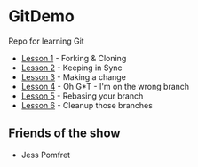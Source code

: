 # GitDemo
Repo for learning Git

- [Lesson 1](Lessons/Lesson1.md) - Forking & Cloning
- [Lesson 2](Lessons/Lesson2.md) - Keeping in Sync
- [Lesson 3](Lessons/Lesson3.md) - Making a change
- [Lesson 4](Lessons/Lesson4.md) - Oh G*T - I'm on the wrong branch
- [Lesson 5](Lessons/Lesson5.md) - Rebasing your branch
- [Lesson 6](Lessons/Lesson6.md) - Cleanup those branches

## Friends of the show
- Jess Pomfret